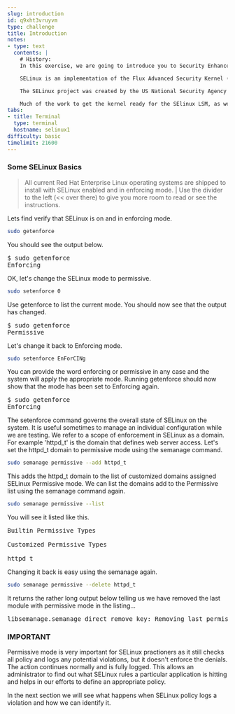 ```yaml
---
slug: introduction
id: q9xht3vruyvm
type: challenge
title: Introduction
notes:
- type: text
  contents: |
    # History:
    In this exercise, we are going to introduce you to Security Enhanced Linux, commonly known as SELinux.

    SELinux is an implementation of the Flux Advanced Security Kernel (FLASK) system security architecture. FLASK implements a mandatory access control (MAC) architecture. Its goal is to provide an administratively-defined security policy that can control all subjects and objects on the system, basing decisions on all security-relevant information. FLASK security control is built on the concept of least privilege, in which, a process is given exactly the permissions it needs to perform its given task and no more. The Flask model allows an administrator to express a security policy in a naturally flowing manner like parts in a sentence. The architecture uses type enforcement (TE) and role-based access control (RBAC) to provide fine-grained control that is transparent to users and applications.

    The SELinux project was created by the US National Security Agency (NSA) to integrate FLASK technology into the Linux kernel. To drive the technology further, the NSA research team needed to transfer the technology to a larger developer and user community. Integration was challenging and went through several iterations. The necessity for a modular approach to security in the kernel motivated the creation of the Linux Security Modules (LSM) framework. And, at the suggestion of Linus Torvalds, SELinux leveraged LSM its implementation. SELinux code using LSM was integrated into the 2.6.x kernel. This kernel release provided the necessary full support for LSM and extended attributes (xattrs) in the ext3 file system. SELinux uses the xattrs to store security context information. The xattr namespace provides a useful separation for multiple security modules existing on the same system. Now SELinux is a standard feature of the Linux kernel.

    Much of the work to get the kernel ready for the SElinux LSM, as well as subsequent SELinux development, has been a joint effort between the NSA, Red Hat, and the community of SELinux developers. For more on this history you can read the [NSA security policies report](https://media.defense.gov/2021/Jul/29/2002815730/-1/-1/0/FLEXIBLE-SUPPORT-FOR-SECURITY-POLICIES-INTO-LINUX-FEB2001-REPORT.PDF)
tabs:
- title: Terminal
  type: terminal
  hostname: selinux1
difficulty: basic
timelimit: 21600
---
```

### Some SELinux Basics

>All current Red Hat Enterprise Linux operating systems are shipped to install with SELinux enabled and in enforcing mode.
| Use the divider to the left (<< over there) to give you more room to read or see the instructions.

Lets find verify that SELinux is on and in enforcing mode.
```bash
sudo getenforce
```

You should see the output below.
<pre class="file">$ sudo getenforce
Enforcing
</pre>

OK, let's change the SELinux mode to permissive.
```bash
sudo setenforce 0
```
Use getenforce to list the current mode. You should now see that the output has changed.

<pre class="file">$ sudo getenforce
Permissive
</pre>

Let's change it back to Enforcing mode.
```bash
sudo setenforce EnForCINg
```

You can provide the word enforcing or permissive in any case and the system will apply the appropriate mode. Running getenforce should now show that the mode has been set to Enforcing again.
<pre class="file">$ sudo getenforce
Enforcing
</pre>

The setenforce command governs the overall state of SELinux on the system. It is useful sometimes to manage an individual configuration while we are testing. We refer to a scope of enforcement in SELinux as a domain. For example 'httpd_t' is the domain that defines web server access. Let's set the httpd_t domain to permissive mode using the semanage command.
```bash
sudo semanage permissive --add httpd_t
```

This adds the httpd_t domain to the list of customized domains assigned SELinux Permissive mode. We can list the domains add to the Permissive list using the semanage command again.
```bash
sudo semanage permissive --list
```

You will see it listed like this.
<pre class="file">Builtin Permissive Types

Customized Permissive Types

httpd_t
</pre>

Changing it back is easy using the semanage again.
```bash
sudo semanage permissive --delete httpd_t
```

It returns the rather long output below telling us we have removed the last module with permissive mode in the listing...
<pre class="file">libsemanage.semanage_direct_remove_key: Removing last permissive_httpd_t module (no other permissive_httpd_t module exists at another priority).
</pre>

### IMPORTANT
Permissive mode is very important for SELinux practioners as it still checks all policy and logs any potential violations, but it doesn't enforce the denials. The action continues normally and is fully logged. This allows an administrator to find out what SELinux rules a particular application is hitting and helps in our efforts to define an appropriate policy.

In the next section we will see what happens when SELinux policy logs a violation and how we can identify it.
